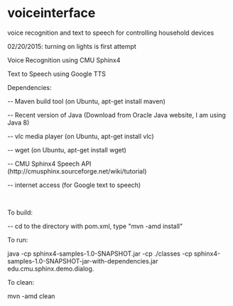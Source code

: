 # voiceinterface
voice recognition and text to speech for controlling household devices<p>
  02/20/2015:  turning on lights is first attempt <p>

Voice Recognition using CMU Sphinx4 <p>
Text to Speech using Google TTS <p>


Dependencies:
<p>
   -- Maven build tool (on Ubuntu, apt-get install maven)<p>
   -- Recent version of Java (Download from Oracle Java website, I am using Java 8)  <p>
   -- vlc media player (on Ubuntu, apt-get install vlc) <p>
   -- wget (on Ubuntu, apt-get install wget) <p>
   -- CMU Sphinx4 Speech API (http://cmusphinx.sourceforge.net/wiki/tutorial)<p>
   -- internet access (for Google text to speech) <p>

<br><p>
To build:
<p>
   -- cd to the directory with pom.xml,  type "mvn -amd install"
  <p>
To run:
<p>
   java -cp sphinx4-samples-1.0-SNAPSHOT.jar -cp ./classes -cp sphinx4-samples-1.0-SNAPSHOT-jar-with-dependencies.jar edu.cmu.sphinx.demo.dialog.

<p>
To clean:
<p>
   mvn -amd clean

<p>


